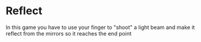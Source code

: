 # Reflect

In this game you have to use your finger to "shoot" a light beam and make it reflect from the mirrors so it reaches the end point
